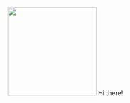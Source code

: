 <div id= "header" align= "center" >
  <img src = "https://giphy.com/embed/bMdZu3fG2ZEBO](https://media.giphy.com/media/bMdZu3fG2ZEBO/giphy.gif?cid=790b76111uskspg78m2qzsmbrzsir0e8go72csmn0e45z6oj&ep=v1_gifs_search&rid=giphy.gif&ct=g" width="200/>
  <h1 align= "center"> Hi there!</h1>
</div>

<!--
**elisaMendoza/elisaMendoza** is a ✨ _special_ ✨ repository because its `README.md` (this file) appears on your GitHub profile.

Here are some ideas to get you started:

- 🔭 I’m currently working on ...
- 🌱 I’m currently learning about Android apps development
- 👯 I’m looking to collaborate on ...
- 🤔 I’m looking for help with ...
- 💬 Ask me about ...
- 📫 How to reach me: elisa.mendoza.olmos@gmail.com
- 😄 Pronouns: she
- ⚡ Fun fact: ...
-->
